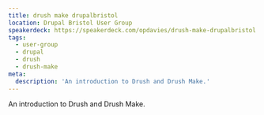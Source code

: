```yaml
---
title: drush make drupalbristol
location: Drupal Bristol User Group
speakerdeck: https://speakerdeck.com/opdavies/drush-make-drupalbristol
tags:
  - user-group
  - drupal
  - drush
  - drush-make
meta:
  description: 'An introduction to Drush and Drush Make.'
---
```

An introduction to Drush and Drush Make.